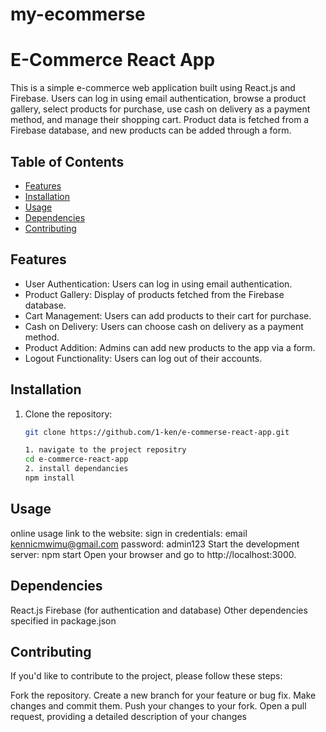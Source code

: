 # my-ecommerse
# E-Commerce React App

This is a simple e-commerce web application built using React.js and Firebase. Users can log in using email authentication, browse a product gallery, select products for purchase, use cash on delivery as a payment method, and manage their shopping cart. Product data is fetched from a Firebase database, and new products can be added through a form.

## Table of Contents

- [Features](#features)
- [Installation](#installation)
- [Usage](#usage)
- [Dependencies](#dependencies)
- [Contributing](#contributing)

## Features

- User Authentication: Users can log in using email authentication.
- Product Gallery: Display of products fetched from the Firebase database.
- Cart Management: Users can add products to their cart for purchase.
- Cash on Delivery: Users can choose cash on delivery as a payment method.
- Product Addition: Admins can add new products to the app via a form.
- Logout Functionality: Users can log out of their accounts.

## Installation

1. Clone the repository:

   ```bash
   git clone https://github.com/1-ken/e-commerse-react-app.git

   1. navigate to the project repositry
   cd e-commerce-react-app  
   2. install dependancies
   npm install
## Usage

online usage
link to the website:
sign in credentials: 
email kennicmwimu@gmail.com
password: admin123
Start the development server:
npm start
Open your browser and go to http://localhost:3000.

## Dependencies
React.js
Firebase (for authentication and database)
Other dependencies specified in package.json
 ## Contributing
If you'd like to contribute to the project, please follow these steps:

Fork the repository.
Create a new branch for your feature or bug fix.
Make changes and commit them.
Push your changes to your fork.
Open a pull request, providing a detailed description of your changes

   
